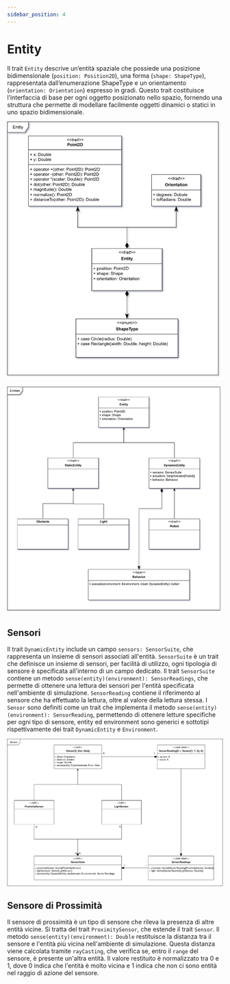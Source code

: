 ```yaml
---
sidebar_position: 4
---
```


# Entity

Il trait `Entity` descrive un’entità spaziale che possiede una posizione bidimensionale (`position: Position2D`), una
forma (`shape: ShapeType`), rappresentata dall’enumerazione ShapeType e un orientamento (`orientation: Orientation`)
espresso in gradi.
Questo trait costituisce l’interfaccia di base per ogni oggetto posizionato nello spazio, fornendo una struttura che
permette di modellare facilmente oggetti dinamici o statici in uno spazio bidimensionale.

![Entity](../../static/img/04-detailed-design/entity.png)

![Entities](../../static/img/04-detailed-design/entities.png)

## Sensori

Il trait `DynamicEntity` include un campo `sensors: SensorSuite`, che rappresenta un insieme di sensori associati all'entità.
`SensorSuite` è un trait che definisce un insieme di sensori, per facilità di utilizzo, ogni tipologia di sensore è specificata all'interno di un campo dedicato.
Il trait `SensorSuite` contiene un metodo `sense(entity)(environment): SensorReadings`, che permette di ottenere una lettura dei sensori per l'entità specificata nell'ambiente di simulazione.
`SensorReading` contiene il riferimento al sensore che ha effettuato la lettura, oltre al valore della lettura stessa.
I `Sensor` sono definiti come un trait che implementa il metodo `sense(entity)(environment): SensorReading`, permettendo di ottenere letture specifiche per ogni tipo di sensore, entity ed environment sono generici e sottotipi rispettivamente dei trait `DynamicEntity` e `Environment`.

![Sensor](../../static/img/04-detailed-design/sensor.png)

## Sensore di Prossimità

Il sensore di prossimità è un tipo di sensore che rileva la presenza di altre entità vicine. Si tratta del trait `ProximitySensor`, che estende il trait `Sensor`.
Il metodo `sense(entity)(environment): Double` restituisce la distanza tra il sensore e l'entità più vicina nell'ambiente di simulazione. Questa distanza viene calcolata tramite `rayCasting`, che verifica se, entro il `range` del sensore, è presente un'altra entità. Il valore restituito è normalizzato tra 0 e 1, dove 0 indica che l'entità è molto vicina e 1 indica che non ci sono entità nel raggio di azione del sensore.
